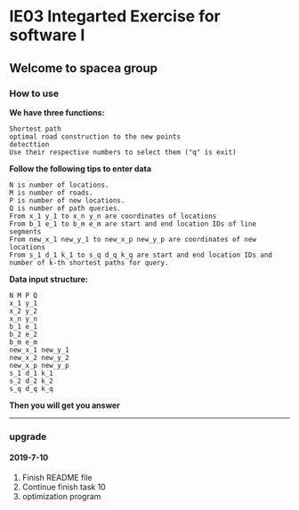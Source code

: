 # IE03 Integarted Exercise for software I  
## Welcome to spacea group


### How to use
**We have three functions:**  
  ```
  Shortest path  
  optimal road construction to the new points  
  detecttion  
  Use their respective numbers to select them ("q" is exit)  
  ```
  
**Follow the following tips to enter data**  
  ```
  N is number of locations.  
  M is number of roads.  
  P is number of new locations.  
  Q is number of path queries.  
  From x_1 y_1 to x_n y_n are coordinates of locations  
  From b_1 e_1 to b_m e_m are start and end location IDs of line segments  
  From new_x_1 new_y_1 to new_x_p new_y_p are coordinates of new locations  
  From s_1 d_1 k_1 to s_q d_q k_q are start and end location IDs and number of k-th shortest paths for query.  
  ```
  
**Data input structure:**  
  ```
  N M P Q  
  x_1 y_1  
  x_2 y_2  
  x_n y_n  
  b_1 e_1  
  b_2 e_2  
  b_m e_m  
  new_x_1 new_y_1  
  new_x_2 new_y_2  
  new_x_p new_y_p  
  s_1 d_1 k_1  
  s_2 d_2 k_2  
  s_q d_q k_q  
  ```
  
**Then you will get you answer**  

------
### upgrade
#### 2019-7-10
1. Finish README file
2. Continue finish task 10
3. optimization program
